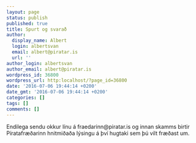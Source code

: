 ```yaml
---
layout: page
status: publish
published: true
title: Spurt og svarað
author:
  display_name: Albert
  login: albertsvan
  email: albert@piratar.is
  url: ''
author_login: albertsvan
author_email: albert@piratar.is
wordpress_id: 36800
wordpress_url: http:localhost/?page_id=36800
date: '2016-07-06 19:44:14 +0200'
date_gmt: '2016-07-06 19:44:14 +0200'
categories: []
tags: []
comments: []
---
```

<p>Endilega sendu okkur línu á fraedarinn@piratar.is og innan skamms birtir Píratafræðarinn hnitmiðaða lýsingu á því hugtaki sem þú vilt fræðast um.</p>
